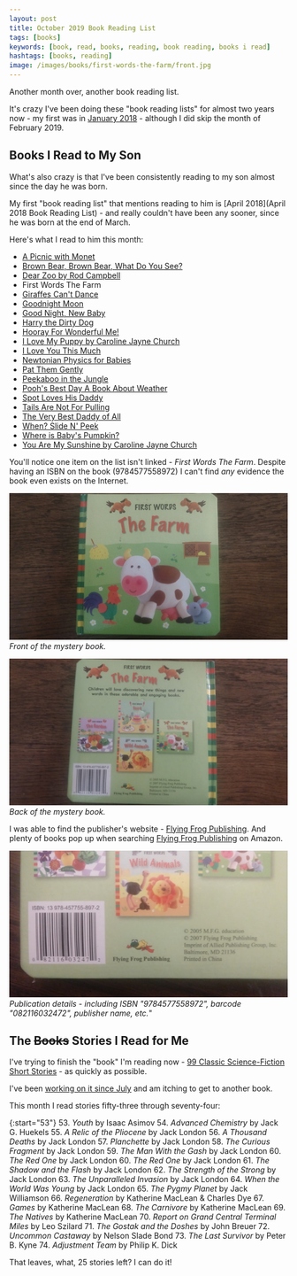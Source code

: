 ```yaml
---
layout: post
title: October 2019 Book Reading List
tags: [books]
keywords: [book, read, books, reading, book reading, books i read]
hashtags: [books, reading]
image: /images/books/first-words-the-farm/front.jpg
---
```


Another month over, another book reading list.

It's crazy I've been doing these "book reading lists" for almost two years now - my first was in [January 2018](https://www.joehxblog.com/january-2018-book-reading-list/) - although I did skip the month of February 2019.

## Books I Read to My Son

What's also crazy is that I've been consistently reading to my son almost since the day he was born.

My first "book reading list" that mentions reading to him is [April 2018](April 2018 Book Reading List) - and really couldn't have been any sooner, since he was born at the end of March.

Here's what I read to him this month:

* [A Picnic with Monet](https://www.abebooks.com/products/isbn/9780811840460/22797475605)
* [Brown Bear, Brown Bear, What Do You See?](https://www.abebooks.com/products/isbn/9780805047905/30449175727)
* [Dear Zoo by Rod Campbell](https://www.abebooks.com/products/isbn/9780140504460/30342770212)
* First Words The Farm
* [Giraffes Can't Dance](https://www.abebooks.com/products/isbn/9780439287197/22590290202)
* [Goodnight Moon](https://www.abebooks.com/products/isbn/9780694003617/22680933528)
* [Good Night, New Baby](https://www.abebooks.com/products/isbn/9781602191884/30461426321)
* [Harry the Dirty Dog](https://www.abebooks.com/products/isbn/9780060842444/30318576098)
* [Hooray For Wonderful Me!](https://www.abebooks.com/servlet/BookDetailsPL?bi=30408124302)
* [I Love My Puppy by Caroline Jayne Church](https://www.abebooks.com/products/isbn/9780545835947/30232218640)
* [I Love You This Much](https://www.abebooks.com/products/isbn/9780310709619/22823417234)
* [Newtonian Physics for Babies](https://www.abebooks.com/products/isbn/9781492656203/30369022981)
* [Pat Them Gently](https://www.abebooks.com/products/isbn/9781581174625/30437603088)
* [Peekaboo in the Jungle](https://www.abebooks.com/products/isbn/9780760760772/30350745445)
* [Pooh's Best Day A Book About Weather](https://www.abebooks.com/products/isbn/9789999030168/22925034702)
* [Spot Loves His Daddy](https://www.abebooks.com/products/isbn/9780399243516/30277992672)
* [Tails Are Not For Pulling](https://www.abebooks.com/products/isbn/9781575421803/22550815426)
* [The Very Best Daddy of All](https://www.abebooks.com/products/isbn/9780689841781/30339258990)
* [When? Slide N' Peek](https://www.abebooks.com/products/isbn/9781934650721/30331161552)
* [Where is Baby's Pumpkin?](https://www.abebooks.com/products/isbn/9781416909705/22742985323)
* [You Are My Sunshine by Caroline Jayne Church](https://www.abebooks.com/products/isbn/9780545075527/30332237361)

You'll notice one item on the list isn't linked - *First Words The Farm*. Despite having an ISBN on the book (9784577558972) I can't find *any* evidence the book even exists on the Internet.

![Front of First Words The Farm](/images/books/first-words-the-farm/front.jpg)
*Front of the mystery book.*

![Back of First Words The Farm](/images/books/first-words-the-farm/back.jpg)
*Back of the mystery book.*

I was able to find the publisher's website - [Flying Frog Publishing](https://www.flyingfrogpub.com/). And plenty of books pop up when searching [Flying Frog Publishing](https://www.amazon.com/Flying-Frog-Publishing-Books/s?k=Flying+Frog+Publishing&rh=n%3A283155&tag=hendrixjoseph-20) on Amazon.

![Publication details.](/images/books/first-words-the-farm/detail.jpg)
*Publication details - including ISBN "9784577558972", barcode "082116032472", publisher name, etc.*"

## The ~~Books~~ Stories I Read for Me

I've trying to finish the "book" I'm reading now - [99 Classic Science-Fiction Short Stories](https://www.amazon.com/gp/product/B07RKSDTFP/?tag=hendrixjoseph-20) - as quickly as possible.

I've been [working on it since July](https://www.joehxblog.com/july-2019-book-reading-list/) and am itching to get to another book.

This month I read stories fifty-three through seventy-four:

{:start="53"}
53. *Youth* by Isaac Asimov
54. *Advanced Chemistry* by Jack G. Huekels
55. *A Relic of the Pliocene* by Jack London
56. *A Thousand Deaths* by Jack London
57. *Planchette* by Jack London
58. *The Curious Fragment* by Jack London
59. *The Man With the Gash* by Jack London
60. *The Red One* by Jack London
60. *The Red One* by Jack London
61. *The Shadow and the Flash* by Jack London
62. *The Strength of the Strong* by Jack London
63. *The Unparalleled Invasion* by Jack London
64. *When the World Was Young* by Jack London
65. *The Pygmy Planet* by Jack Williamson
66. *Regeneration* by Katherine MacLean &amp; Charles Dye
67. *Games* by Katherine MacLean
68. *The Carnivore* by Katherine MacLean
69. *The Natives* by Katherine MacLean
70. *Report on Grand Central Terminal Miles* by Leo Szilard
71. *The Gostak and the Doshes* by John Breuer
72. *Uncommon Castaway* by Nelson Slade Bond
73. *The Last Survivor* by Peter B. Kyne
74. *Adjustment Team* by Philip K. Dick

That leaves, what, 25 stories left? I can do it!